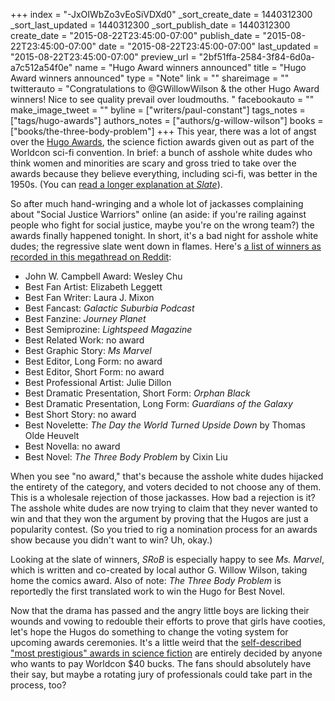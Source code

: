 +++
index = "-JxOIWbZo3vEoSiVDXd0"
_sort_create_date = 1440312300
_sort_last_updated = 1440312300
_sort_publish_date = 1440312300
create_date = "2015-08-22T23:45:00-07:00"
publish_date = "2015-08-22T23:45:00-07:00"
date = "2015-08-22T23:45:00-07:00"
last_updated = "2015-08-22T23:45:00-07:00"
preview_url = "2bf51ffa-2584-3f84-6d0a-a7c512a54f0e"
name = "Hugo Award winners announced"
title = "Hugo Award winners announced"
type = "Note"
link = ""
shareimage = ""
twitterauto = "Congratulations to @GWillowWilson & the other Hugo Award winners! Nice to see quality prevail over loudmouths. "
facebookauto = ""
make_image_tweet = ""
byline = ["writers/paul-constant"]
tags_notes = ["tags/hugo-awards"]
authors_notes = ["authors/g-willow-wilson"]
books = ["books/the-three-body-problem"]
+++
This year, there was a lot of angst over the [Hugo Awards](http://www.thehugoawards.org/), the science fiction awards given out as part of the Worldcon sci-fi convention. In brief: a bunch of asshole white dudes who think women and minorities are scary and gross tried to take over the awards because they believe everything, including sci-fi, was better in the 1950s. (You can [read a longer explanation at *Slate*](http://www.slate.com/blogs/browbeat/2015/04/08/_2015_hugo_awards_how_the_sad_and_rabid_puppies_took_over_the_sci_fi_nominations.html)).

So after much hand-wringing and a whole lot of jackasses complaining about "Social Justice Warriors" online (an aside: if you're railing against people who fight for social justice, maybe you're on the wrong team?) the awards finally happened tonight. In short, it's a bad night for asshole white dudes; the regressive slate went down in flames. Here's [a list of winners as recorded in this megathread on Reddit](https://www.reddit.com/r/printSF/comments/3hz9ph/the_hugos_megathread/): 

* John W. Campbell Award: Wesley Chu
* Best Fan Artist: Elizabeth Leggett
* Best Fan Writer: Laura J. Mixon
* Best Fancast: *Galactic Suburbia Podcast*
* Best Fanzine: *Journey Planet*
* Best Semiprozine: *Lightspeed Magazine*
* Best Related Work: no award
* Best Graphic Story: *Ms Marvel*
* Best Editor, Long Form: no award
* Best Editor, Short Form: no award
* Best Professional Artist: Julie Dillon
* Best Dramatic Presentation, Short Form: *Orphan Black*
* Best Dramatic Presentation, Long Form: *Guardians of the Galaxy*
* Best Short Story: no award
* Best Novelette: *The Day the World Turned Upside Down* by Thomas Olde Heuvelt
* Best Novella: no award
* Best Novel: *The Three Body Problem* by Cixin Liu

When you see "no award," that's because the asshole white dudes hijacked the entirety of the category, and voters decided to not choose any of them. This is a wholesale rejection of those jackasses. How bad a rejection is it? The asshole white dudes are now trying to claim that they never wanted to win and that they won the argument by proving that the Hugos are just a popularity contest. (So you tried to rig a nomination process for an awards show because you didn't want to win? Uh, okay.)

Looking at the slate of winners, *SRoB* is especially happy to see *Ms. Marvel*, which is written and co-created by local author G. Willow Wilson, taking home the comics award. Also of note: *The Three Body Problem* is reportedly the first translated work to win the Hugo for Best Novel.

Now that the drama has passed and the angry little boys are licking their wounds and vowing to redouble their efforts to prove that girls have cooties, let's hope the Hugos do something to change the voting system for upcoming awards ceremonies. It's a little weird that the [self-described "most prestigious" awards in science fiction](http://www.thehugoawards.org/about/) are entirely decided by anyone who wants to pay Worldcon $40 bucks. The fans should absolutely have their say, but maybe a rotating jury of professionals could take part in the process, too?